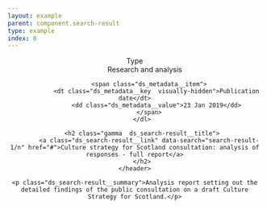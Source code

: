 ```yaml
---
layout: example
parent: component.search-result
type: example
index: 0
---
```

<article class="ds_search-result">
    <header class="ds_search-result__header">
        <dl class="ds_search-result__metadata  ds_metadata  ds_metadata--inline">
            <span class="ds_metadata__item">
                <dt class="ds_metadata__key  visually-hidden">Type</dt>
                <dd class="ds_metadata__value  ds_content-label">Research and analysis</dd>
            </span>

            <span class="ds_metadata__item">
                <dt class="ds_metadata__key  visually-hidden">Publication date</dt>
                <dd class="ds_metadata__value">23 Jan 2019</dd>
            </span>
        </dl>

        <h2 class="gamma  ds_search-result__title">
            <a class="ds_search-result__link" data-search="search-result-1/n" href="#">Culture strategy for Scotland consultation: analysis of responses - full report</a>
        </h2>
    </header>

    <p class="ds_search-result__summary">Analysis report setting out the detailed findings of the public consultation on a draft Culture Strategy for Scotland.</p>
</article>
